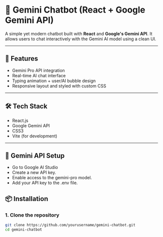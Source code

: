 # 💬 Gemini Chatbot (React + Google Gemini API)

  A simple yet modern chatbot built with **React** and **Google's Gemini API**. It allows users to chat interactively with the Gemini AI model using a     clean UI.

---

## 🚀 Features

  - Gemini Pro API integration
  - Real-time AI chat interface
  - Typing animation + user/AI bubble design
  - Responsive layout and styled with custom CSS

---

## 🛠️ Tech Stack

  - React.js
  - Google Gemini API
  - CSS3
  - Vite (for development)

---

## 🔐 Gemini API Setup

  - Go to Google AI Studio
  - Create a new API key.
  - Enable access to the gemini-pro model.
  - Add your API key to the .env file.

## 📦 Installation

### 1. Clone the repository

```bash
git clone https://github.com/yourusername/gemini-chatbot.git
cd gemini-chatbot

